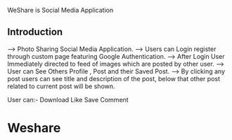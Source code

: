WeShare is  Social Media Application

## Introduction

--> Photo Sharing Social Media Application.
--> Users can Login register through custom page featuring Google Authentication.
--> After Login User Immediately directed to feed of images which are posted by other user.
--> User can See Others Profile , Post and their Saved Post.
--> By clicking any post users can see title and description of the post, below that other post related to current post will be shown.

User can:- 
  Download
  Like
  Save
  Comment


# Weshare
